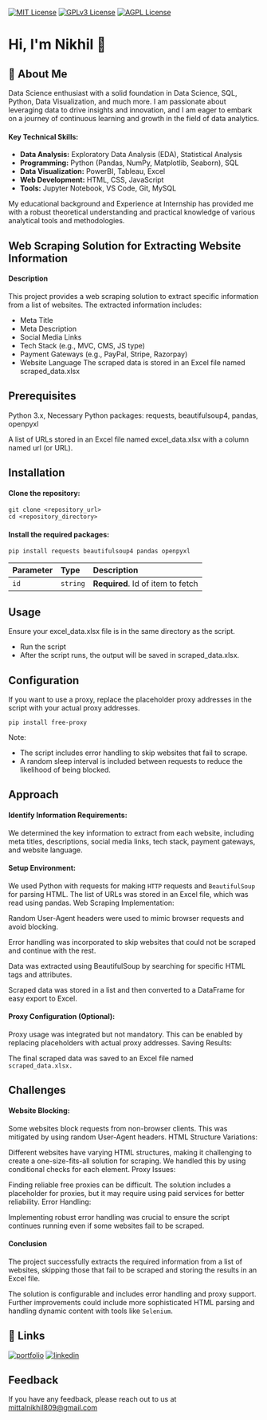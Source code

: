
[![MIT License](https://img.shields.io/badge/License-MIT-green.svg)](https://choosealicense.com/licenses/mit/)
[![GPLv3 License](https://img.shields.io/badge/License-GPL%20v3-yellow.svg)](https://opensource.org/licenses/)
[![AGPL License](https://img.shields.io/badge/license-AGPL-blue.svg)](http://www.gnu.org/licenses/agpl-3.0)


# Hi, I'm Nikhil 👋

## 🚀 About Me
Data Science enthusiast with a solid foundation in Data Science, SQL, Python, Data Visualization, and much more. I am passionate about leveraging data to drive insights and innovation, and I am eager to embark on a journey of continuous learning and growth in the field of data analytics.

#### Key Technical Skills:
- **Data Analysis:** Exploratory Data Analysis (EDA), Statistical Analysis
- **Programming:** Python (Pandas, NumPy, Matplotlib, Seaborn), SQL
- **Data Visualization:** PowerBI, Tableau, Excel
- **Web Development:** HTML, CSS, JavaScript
- **Tools:** Jupyter Notebook, VS Code, Git, MySQL 

My educational background and Experience at Internship has provided me with a robust theoretical understanding and practical knowledge of various analytical tools and methodologies.


## Web Scraping Solution for Extracting Website Information

#### Description
This project provides a web scraping solution to extract specific information from a list of websites. The extracted information includes:

- Meta Title 
- Meta Description 
- Social Media Links
- Tech Stack (e.g., MVC, CMS, JS type)
- Payment Gateways (e.g., PayPal, Stripe, Razorpay)
- Website Language
The scraped data is stored in an Excel file named scraped_data.xlsx


## Prerequisites
Python 3.x, 
Necessary Python packages:
requests, 
beautifulsoup4, 
pandas, 
openpyxl

A list of URLs stored in an Excel file named excel_data.xlsx with a column named url (or URL).
## Installation

#### Clone the repository:

```http
git clone <repository_url>
cd <repository_directory>
```
#### Install the required packages:
```http
pip install requests beautifulsoup4 pandas openpyxl

```

| Parameter | Type     | Description                       |
| :-------- | :------- | :-------------------------------- |
| `id`      | `string` | **Required**. Id of item to fetch |


## Usage
Ensure your excel_data.xlsx file is in the same directory as the script.

- Run the script
- After the script runs, the output will be saved in scraped_data.xlsx.
## Configuration
If you want to use a proxy, replace the placeholder proxy addresses in the script with your actual proxy addresses.
```http
pip install free-proxy
```
Note: 
- The script includes error handling to skip websites that fail to scrape.
- A random sleep interval is included between requests to reduce the likelihood of being blocked.
## Approach
#### Identify Information Requirements:

We determined the key information to extract from each website, including meta titles, descriptions, social media links, tech stack, payment gateways, and website language.

#### Setup Environment:

We used Python with requests for making `HTTP` requests and `BeautifulSoup` for parsing HTML.
The list of URLs was stored in an Excel file, which was read using pandas.
Web Scraping Implementation:

Random User-Agent headers were used to mimic browser requests and avoid blocking.

Error handling was incorporated to skip websites that could not be scraped and continue with the rest.

Data was extracted using BeautifulSoup by searching for specific HTML tags and attributes.

Scraped data was stored in a list and then converted to a DataFrame for easy export to Excel.
#### Proxy Configuration (Optional):

Proxy usage was integrated but not mandatory. This can be enabled by replacing placeholders with actual proxy addresses.
Saving Results:

The final scraped data was saved to an Excel file named `scraped_data.xlsx.`
## Challenges
#### Website Blocking:

Some websites block requests from non-browser clients. This was mitigated by using random User-Agent headers.
HTML Structure Variations:

Different websites have varying HTML structures, making it challenging to create a one-size-fits-all solution for scraping. We handled this by using conditional checks for each element.
Proxy Issues:

Finding reliable free proxies can be difficult. The solution includes a placeholder for proxies, but it may require using paid services for better reliability.
Error Handling:

Implementing robust error handling was crucial to ensure the script continues running even if some websites fail to be scraped.
#### Conclusion
The project successfully extracts the required information from a list of websites, skipping those that fail to be scraped and storing the results in an Excel file. 

The solution is configurable and includes error handling and proxy support. Further improvements could include more sophisticated HTML parsing and handling dynamic content with tools like `Selenium`.
## 🔗 Links
[![portfolio](https://img.shields.io/badge/my_portfolio-000?style=for-the-badge&logo=ko-fi&logoColor=white)](https://decodeWithnikihl.github.io/portfolio) 
[![linkedin](https://img.shields.io/badge/linkedin-0A66C2?style=for-the-badge&logo=linkedin&logoColor=white)](https://www.linkedin.com/in/mittalnikhil809/)



## Feedback

If you have any feedback, please reach out to us at mittalnikhil809@gmail.com

